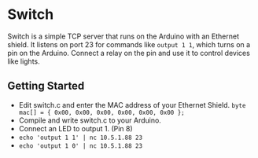 # Switch

Switch is a simple TCP server that runs on the Arduino with an Ethernet shield.
It listens on port 23 for commands like `output 1 1`, which turns on a pin on 
the Arduino. Connect a relay on the pin and use it to control devices like lights.

## Getting Started

- Edit switch.c and enter the MAC address of your Ethernet Shield.
`byte mac[] = { 0x00, 0x00, 0x00, 0x00, 0x00, 0x00 };`
- Compile and write switch.c to your Arduino.
- Connect an LED to output 1. (Pin 8)
- `echo 'output 1 1' | nc 10.5.1.88 23`
- `echo 'output 1 0' | nc 10.5.1.88 23`

